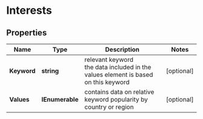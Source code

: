 # Interests


## Properties

| Name | Type | Description | Notes |
|------------ | ------------- | ------------- | -------------|
**Keyword** | **string** | relevant keyword<br>the data included in the values element is based on this keyword |[optional]|
**Values** | **IEnumerable<Values>** | contains data on relative keyword popularity by country or region |[optional]|